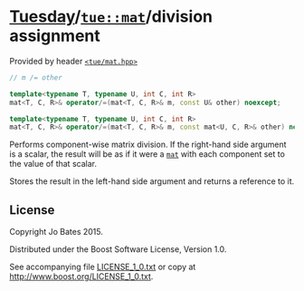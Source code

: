 [Tuesday](../../../README.md)/[`tue::mat`](../../headers/mat.md)/division assignment
====================================================================================
Provided by header [`<tue/mat.hpp>`](../../headers/mat.md)

```c++
// m /= other

template<typename T, typename U, int C, int R>
mat<T, C, R>& operator/=(mat<T, C, R>& m, const U& other) noexcept;

template<typename T, typename U, int C, int R>
mat<T, C, R>& operator/=(mat<T, C, R>& m, const mat<U, C, R>& other) noexcept;
```

Performs component-wise matrix division. If the right-hand side argument is a
scalar, the result will be as if it were a [`mat`](../../headers/mat.md) with
each component set to the value of that scalar.

Stores the result in the left-hand side argument and returns a reference to it.

License
-------
Copyright Jo Bates 2015.

Distributed under the Boost Software License, Version 1.0.

See accompanying file [LICENSE_1_0.txt](../../../LICENSE_1_0.txt) or copy at
http://www.boost.org/LICENSE_1_0.txt.
